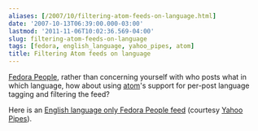```yaml
---
aliases: [/2007/10/filtering-atom-feeds-on-language.html]
date: '2007-10-13T06:39:00.000-03:00'
lastmod: '2011-11-06T10:02:36.569-04:00'
slug: filtering-atom-feeds-on-language
tags: [fedora, english_language, yahoo_pipes, atom]
title: Filtering Atom feeds on language
---
```


[Fedora People](http://planet.fedoraproject.org), rather than concerning
yourself with who posts what in which language, how about using
[atom](http://http://en.wikipedia.org/wiki/Atom_\(standard\))'s support for
per-post language tagging and filtering the feed?  
  
Here is an [English language only Fedora People
feed](http://pipes.yahoo.com/pipes/pipe.info?_id=SG5EW5h53BGmWgj9oeNLYQ)
(courtesy [Yahoo Pipes](http://pipes.yahoo.com)).

